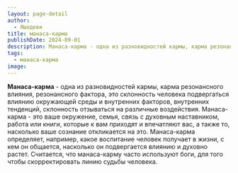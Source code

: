 ```yaml
---
layout: page-detail
author:
  - Яшодеви
title: манаса-карма
publishDate: 2024-09-01
description: Манаса-карма - одна из разновидностей кармы, карма резонансного влияния, резонансного фактора, это склонность человека подвергаться влиянию окружающей среды и внутренних факторов, внутренних тенденций, склонность отзываться на различные воздействия.
tags:
  - манаса-карма
image:
---
```

**Манаса-карма** - одна из разновидностей кармы, карма резонансного влияния, резонансного фактора, это склонность человека подвергаться влиянию окружающей среды и внутренних факторов, внутренних тенденций, склонность отзываться на различные воздействия.
Манаса-карма - это ваше окружение, семья, связь с духовным наставником, работа или книги, которые к вам приходят и впечатляют вас, а также то, насколько ваше сознание откликается на это. Манаса-карма определяет, например, какое воспитание человек получает в жизни, с кем он общается, насколько он подвергается влиянию и духовно растет. Считается, что манаса-карму часто используют боги, для того чтобы скорректировать линию судьбы человека.

